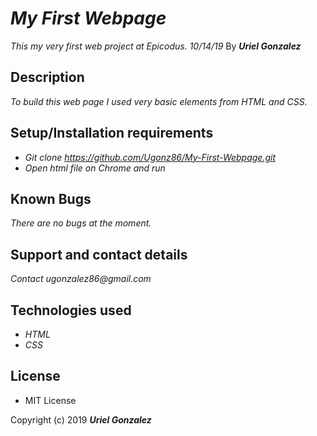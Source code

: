 # _My First Webpage_

_This my very first web project at Epicodus._
_10/14/19_
By _**Uriel Gonzalez**_

## Description

_To build this web page I used very basic elements from HTML and CSS._

## Setup/Installation requirements

* _Git clone https://github.com/Ugonz86/My-First-Webpage.git_
* _Open html file on Chrome and run_

## Known Bugs

_There are no bugs at the moment._

## Support and contact details

_Contact ugonzalez86@gmail.com_

## Technologies used

* _HTML_
* _CSS_

## License

* MIT License

Copyright (c) 2019 **_Uriel Gonzalez_**
